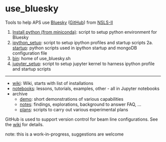 # use_bluesky
Tools to help APS use [Bluesky](http://nsls-ii.github.io/bluesky) ([GitHub](https://github.com/NSLS-II/bluesky)) from [NSLS-II](http://nsls-ii.github.io)

1. [Install python (from miniconda)](python_installation): script to setup python environment for Bluesky
2. [ipython_setup](ipython_setup/README.md): script to setup ipython profiles and startup scripts
2a. [startup](ipython_setup/startup/README.md): python scripts used in ipython startup and mongoDB configuration file
3. [bin](bin/README.md): home of use_bluesky.sh
4. [jupyter_setup](jupyter_setup/README.md): script to setup jupyter kernel to harness ipython profile and startup scripts

------------

* [wiki](https://github.com/BCDA-APS/use_bluesky/wiki): Wiki, starts with list of installations
* [notebooks](notebooks/README.md): lessons, tutorials, examples, other - all in Jupyter notebooks
* archive
  * [demo](archive/demos/README.md): short demonstrations of various capabilities
  * [notes](archive/notes/README.md): findings, explorations, background to answer FAQ, ...
  * [plans](archive/plans/README.md): scripts to carry out various experimental plans 

GitHub is used to support version control for beam line configurations.
See the [wiki](https://github.com/BCDA-APS/use_bluesky/wiki) for details.

note: this is a work-in-progress, suggestions are welcome
